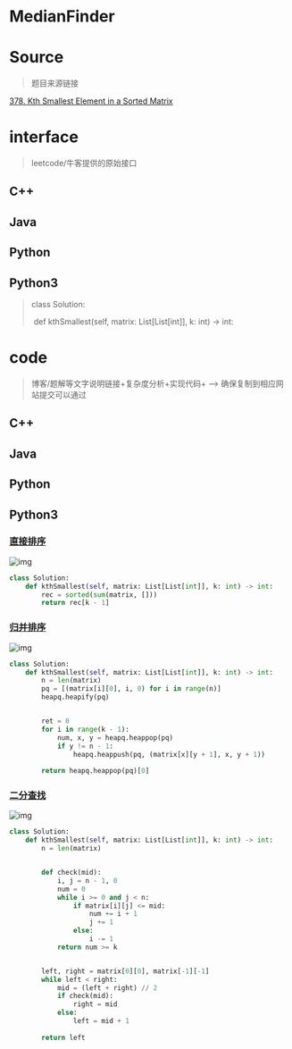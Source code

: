 # MedianFinder

# Source

> 题目来源链接

[378. Kth Smallest Element in a Sorted Matrix](https://leetcode-cn.com/problems/kth-smallest-element-in-a-sorted-matrix/)

# interface

> leetcode/牛客提供的原始接口

## C++ 



## Java



## Python



## Python3

> class Solution:
>
> ​    def kthSmallest(self, matrix: List[List[int]], k: int) -> int:



# code

> 博客/题解等文字说明链接+复杂度分析+实现代码+ --> 确保复制到相应网站提交可以通过

## C++



## Java



## Python



## Python3

### [直接排序](https://leetcode-cn.com/problems/kth-smallest-element-in-a-sorted-matrix/solution/you-xu-ju-zhen-zhong-di-kxiao-de-yuan-su-by-leetco/)

![img](E:\CodingFusion\-16369146483013.png)

```python
class Solution:
    def kthSmallest(self, matrix: List[List[int]], k: int) -> int:
        rec = sorted(sum(matrix, []))
        return rec[k - 1]
```



### [归并排序](https://leetcode-cn.com/problems/kth-smallest-element-in-a-sorted-matrix/solution/you-xu-ju-zhen-zhong-di-kxiao-de-yuan-su-by-leetco/)

![img](E:\CodingFusion\-16369146483001.png)

```python
class Solution:
    def kthSmallest(self, matrix: List[List[int]], k: int) -> int:
        n = len(matrix)
        pq = [(matrix[i][0], i, 0) for i in range(n)]
        heapq.heapify(pq)


        ret = 0
        for i in range(k - 1):
            num, x, y = heapq.heappop(pq)
            if y != n - 1:
                heapq.heappush(pq, (matrix[x][y + 1], x, y + 1))
        
        return heapq.heappop(pq)[0]
```



### [二分查找](https://leetcode-cn.com/problems/kth-smallest-element-in-a-sorted-matrix/solution/you-xu-ju-zhen-zhong-di-kxiao-de-yuan-su-by-leetco/)

![img](E:\CodingFusion\-16369146483012.png)

```python
class Solution:
    def kthSmallest(self, matrix: List[List[int]], k: int) -> int:
        n = len(matrix)


        def check(mid):
            i, j = n - 1, 0
            num = 0
            while i >= 0 and j < n:
                if matrix[i][j] <= mid:
                    num += i + 1
                    j += 1
                else:
                    i -= 1
            return num >= k


        left, right = matrix[0][0], matrix[-1][-1]
        while left < right:
            mid = (left + right) // 2
            if check(mid):
                right = mid
            else:
                left = mid + 1
        
        return left
```
